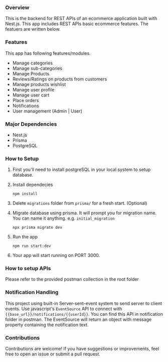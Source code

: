 ### Overview

This is the backend for REST APIs of an ecommerce application built with Nest.js. This app includes REST APIs basic ecommerce features. The featuers are written below.

### Features

This app has following features/modules.

- Manage categories
- Manage sub-categories
- Manage Products
- Reviews/Ratings on products from customers
- Manage products wishlist
- Manage user profile
- Manage user cart
- Place orders
- Notifications
- User management (Admin | User)

### Major Dependencies

- Nest.js
- Prisma
- PostgreSQL

### How to Setup

1.  First you'll need to install postgreSQL in your local system to setup database.
2.  Install dependecies

    ```plaintext
    npm install
    ```

3.  Delete `migrations` folder from `prisma/` for a fresh start. (Optional)
4.  Migrate database using prisma. It will prompt you for migration name. You can name it anything. e.g. `initial_migration`

    ```plaintext
    npx prisma migrate dev
    ```

5.  Run the app

    ```plaintext
    npm run start:dev
    ```

6.  Your app will start running on PORT 3000.

### How to setup APIs

Please refer to the provided postman collection in the root folder

### Notification Handling

This project using built-in Server-sent-event system to send server to client events. Use javascript's `EventSource` API to connect with `{{base_url}}/notifications/{{userId}}`. You can find this API in notification folder in postman. The EventSource will return an object with message property containing the notification text.

### Contributions

Contributions are welcome! If you have suggestions or improvements, feel free to open an issue or submit a pull request.
